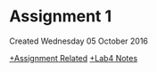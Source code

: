 # Assignment 1
Created Wednesday 05 October 2016

[+Assignment Related](./Assignment_1/Assignment_Related.markdown)
[+Lab4 Notes](./Assignment_1/Lab4_Notes.markdown)

